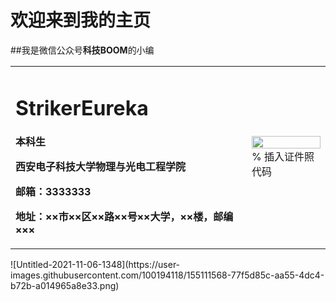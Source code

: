 # 欢迎来到我的主页
##我是微信公众号**科技BOOM**的小编
<table border="0">
  <tr>
    <td width="75%">
      <h1>StrikerEureka</h1>
      <p><b>本科生</b></p>
      <p><b>西安电子科技大学物理与光电工程学院</b></p>
      <p><b>邮箱：3333333</b></p>
      <p><b>地址：××市××区××路××号××大学，××楼，邮编×××</b></p>
    </td>
    <td width="25%">
      <img src="/zhengjianzhao.jpg" width="100%">      % 插入证件照代码
    </td>
  </tr>
</table>
![Untitled-2021-11-06-1348](https://user-images.githubusercontent.com/100194118/155111568-77f5d85c-aa55-4dc4-b72b-a014965a8e33.png)
